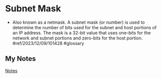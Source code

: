 # Subnet Mask
- Also known as a netmask. A subnet mask (or number) is used to determine the number of bits used for the subnet and host portions of an IP address. The mask is a 32-bit value that uses one-bits for the network and subnet portions and zero-bits for the host portion. #ref/2023/12/09/101428 #glossary
## My Notes
[Notes](mynotes/subnet-mask-notes.md)
